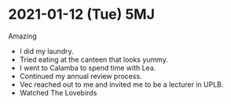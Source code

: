 # 2021-01-12 (Tue) 5MJ

Amazing

- I did my laundry.
- Tried eating at the canteen that looks yummy.
- I went to Calamba to spend time with Lea.
- Continued my annual review process.
- Vec reached out to me and invited me to be a lecturer in UPLB.
- Watched The Lovebirds

